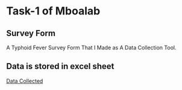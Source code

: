 # Task-1 of Mboalab

## Survey Form
A Typhoid Fever Survey Form That I Made as A Data Collection Tool.

## Data is stored in excel sheet
[Data Collected](https://docs.google.com/spreadsheets/d/15BuFSUlMceuDlsWgIZlA1RChYz8U7iP8jtkM1LuLCJs/edit?usp=sharing)

